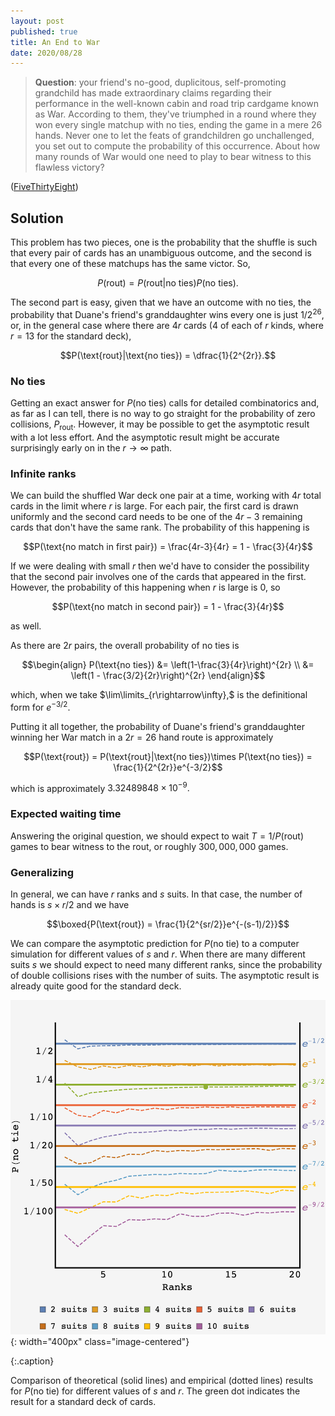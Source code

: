 ```yaml
---
layout: post
published: true
title: An End to War
date: 2020/08/28
---
```


>**Question**: your friend's no-good, duplicitous, self-promoting grandchild has made extraordinary claims regarding their performance in the well-known cabin and road trip cardgame known as War. According to them, they've triumphed in a round where they won every single matchup with no ties, ending the game in a mere $26$ hands. Never one to let the feats of grandchildren go unchallenged, you set out to compute the probability of this occurrence. About how many rounds of War would one need to play to bear witness to this flawless victory?

<!--more-->

([FiveThirtyEight](URL))

## Solution

This problem has two pieces, one is the probability that the shuffle is such that every pair of cards has an unambiguous outcome, and the second is that every one of these matchups has the same victor. So,

$$P(\text{rout}) = P(\text{rout}|\text{no ties})P(\text{no ties}).$$

The second part is easy, given that we have an outcome with no ties, the probability that Duane's friend's granddaughter wins every one is just $1/2^{26},$ or, in the general case where there are $4r$ cards ($4$ of each of $r$ kinds, where $r=13$ for the standard deck),

$$P(\text{rout}|\text{no ties}) = \dfrac{1}{2^{2r}}.$$

### No ties

Getting an exact answer for $P(\text{no ties})$ calls for detailed combinatorics and, as far as I can tell, there is no way to go straight for the probability of zero collisions, $P_\text{rout}.$ However, it may be possible to get the asymptotic result with a lot less effort. And the asymptotic result might be accurate surprisingly early on in the $r\rightarrow\infty$ path.

### Infinite ranks

We can build the shuffled War deck one pair at a time, working with $4r$ total cards in the limit where $r$ is large. For each pair, the first card is drawn uniformly and the second card needs to be one of the $4r - 3$ remaining cards that don't have the same rank. The probability of this happening is 

$$P(\text{no match in first pair}) = \frac{4r-3}{4r} = 1 - \frac{3}{4r}$$

If we were dealing with small $r$ then we'd have to consider the possibility that the second pair involves one of the cards that appeared in the first. However, the probability of this happening when $r$ is large is $0$, so

$$P(\text{no match in second pair}) = 1 - \frac{3}{4r}$$

as well. 

As there are $2r$ pairs, the overall probability of no ties is

$$\begin{align}
P(\text{no ties}) &= \left(1-\frac{3}{4r}\right)^{2r} \\
&= \left(1 - \frac{3/2}{2r}\right)^{2r}
\end{align}$$

which, when we take $\lim\limits_{r\rightarrow\infty},$ is the definitional form for $e^{-3/2}.$

Putting it all together, the probability of Duane's friend's granddaughter winning her War match in a $2r=26$ hand route is approximately

$$P(\text{rout}) = P(\text{rout}|\text{no ties})\times P(\text{no ties}) = \frac{1}{2^{2r}}e^{-3/2}$$

which is approximately $3.32489848\times 10^{-9}.$ 

### Expected waiting time

Answering the original question, we should expect to wait $T = 1/P(\text{rout})$ games to bear witness to the rout, or roughly $300,000,000$ games.

### Generalizing

In general, we can have $r$ ranks and $s$ suits. In that case, the number of hands is $s\times r/2$ and we have

$$\boxed{P(\text{rout}) = \frac{1}{2^{sr/2}}e^{-(s-1)/2}}$$

We can compare the asymptotic prediction for $P(\text{no tie})$ to a computer simulation for different values of $s$ and $r$. When there are many different suits $s$ we should expect to need many different ranks, since the probability of double collisions rises with the number of suits. The asymptotic result is already quite good for the standard deck.

![](/img/2020-08-28-P-no-tie.png){: width="400px" class="image-centered"}

{:.caption}

Comparison of theoretical (solid lines) and empirical (dotted lines) results for $P(\text{no tie})$ for different values of $s$ and $r.$ The green dot indicates the result for a standard deck of cards.

<br>
